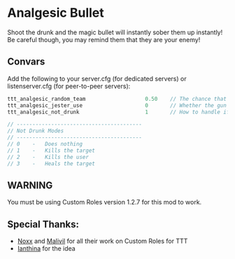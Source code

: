# Analgesic Bullet

Shoot the drunk and the magic bullet will instantly sober them up instantly! Be careful though, you may remind them that they are your enemy!

## Convars

Add the following to your server.cfg (for dedicated servers) or listenserver.cfg (for peer-to-peer servers):

```cpp
ttt_analgesic_random_team                   0.50    // The chance that the drunk will join the team that uses it
ttt_analgesic_jester_use                    0       // Whether the gun does anything if a Jester Team uses it
ttt_analgesic_not_drunk                     1       // How to handle if the gun is used on someone who isn't drunk

// ----------------------------------------
// Not Drunk Modes
// ----------------------------------------
// 0    -   Does nothing
// 1    -   Kills the target
// 2    -   Kills the user
// 3    -   Heals the target
```

## WARNING

You must be using Custom Roles version 1.2.7 for this mod to work.

## Special Thanks:
- [Noxx](https://steamcommunity.com/id/noxxflame) and [Malivil](https://steamcommunity.com/id/malivil) for all their work on Custom Roles for TTT
- [Ianthina](https://steamcommunity.com/id/2ahlamfatin) for the idea